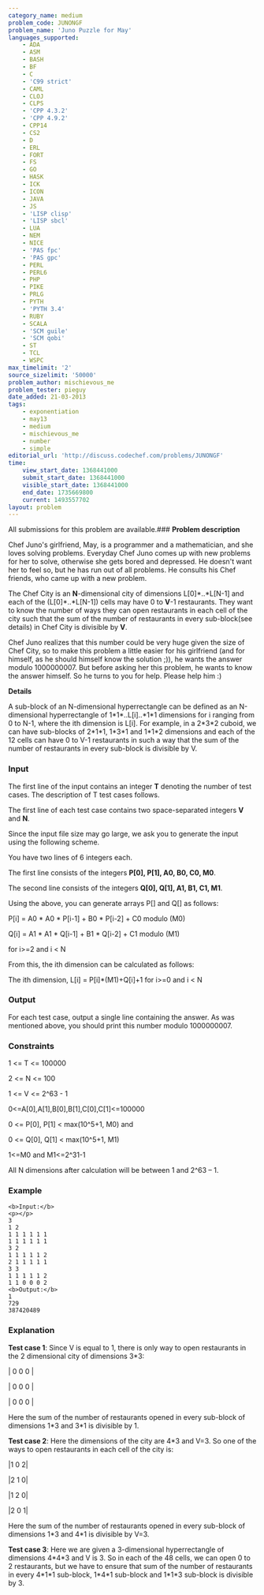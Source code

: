 ```yaml
---
category_name: medium
problem_code: JUNONGF
problem_name: 'Juno Puzzle for May'
languages_supported:
    - ADA
    - ASM
    - BASH
    - BF
    - C
    - 'C99 strict'
    - CAML
    - CLOJ
    - CLPS
    - 'CPP 4.3.2'
    - 'CPP 4.9.2'
    - CPP14
    - CS2
    - D
    - ERL
    - FORT
    - FS
    - GO
    - HASK
    - ICK
    - ICON
    - JAVA
    - JS
    - 'LISP clisp'
    - 'LISP sbcl'
    - LUA
    - NEM
    - NICE
    - 'PAS fpc'
    - 'PAS gpc'
    - PERL
    - PERL6
    - PHP
    - PIKE
    - PRLG
    - PYTH
    - 'PYTH 3.4'
    - RUBY
    - SCALA
    - 'SCM guile'
    - 'SCM qobi'
    - ST
    - TCL
    - WSPC
max_timelimit: '2'
source_sizelimit: '50000'
problem_author: mischievous_me
problem_tester: pieguy
date_added: 21-03-2013
tags:
    - exponentiation
    - may13
    - medium
    - mischievous_me
    - number
    - simple
editorial_url: 'http://discuss.codechef.com/problems/JUNONGF'
time:
    view_start_date: 1368441000
    submit_start_date: 1368441000
    visible_start_date: 1368441000
    end_date: 1735669800
    current: 1493557702
layout: problem
---
```

All submissions for this problem are available.### **Problem description**

Chef Juno's girlfriend, May, is a programmer and a mathematician, and she loves solving problems. Everyday Chef Juno comes up with new problems for her to solve, otherwise she gets bored and depressed. He doesn't want her to feel so, but he has run out of all problems. He consults his Chef friends, who came up with a new problem.

The Chef City is an **N**-dimensional city of dimensions L\[0\]\*..\*L\[N-1\] and each of the (L\[0\]\*..\*L\[N-1\]) cells may have 0 to **V**-1 restaurants. They want to know the number of ways they can open restaurants in each cell of the city such that the sum of the number of restaurants in every sub-block(see details) in Chef City is divisible by **V**.

Chef Juno realizes that this number could be very huge given the size of Chef City, so to make this problem a little easier for his girlfriend (and for himself, as he should himself know the solution ;)), he wants the answer modulo 1000000007. But before asking her this problem, he wants to know the answer himself. So he turns to you for help. Please help him :)

**Details**

A sub-block of an N-dimensional hyperrectangle can be defined as an N-dimensional hyperrectangle of
1\*1\*..L\[i\]..\*1\*1 dimensions for i ranging from 0 to N-1, where the ith dimension is L\[i\].
For example, in a 2\*3\*2 cuboid, we can have sub-blocks of
2\*1\*1, 1\*3\*1 and 1\*1\*2 dimensions and each of the 12 cells can have
0 to V-1 restaurants in such a way that the sum of the number of restaurants in every sub-block is divisible by V.

### Input

The first line of the input contains an integer **T** denoting the number of test cases. The description of T test cases follows.

The first line of each test case contains two space-separated integers **V** and **N**.

Since the input file size may go large, we ask you to generate the input using the following scheme.

You have two lines of 6 integers each.

The first line consists of the integers **P\[0\], P\[1\], A0, B0, C0, M0**.

The second line consists of the integers **Q\[0\], Q\[1\], A1, B1, C1, M1**.

Using the above, you can generate arrays P\[\] and Q\[\] as follows:

P\[i\] = A0 \* A0 \* P\[i-1\] + B0 \* P\[i-2\] + C0 modulo (M0)

Q\[i\] = A1 \* A1 \* Q\[i-1\] + B1 \* Q\[i-2\] + C1 modulo (M1)

for i>=2 and i < N

From this, the ith dimension can be calculated as follows: 

The ith dimension, L\[i\] = P\[i\]\*(M1)+Q\[i\]+1 for i>=0 and i < N

### Output

For each test case, output a single line containing the answer. As was mentioned above, you should print this number modulo 1000000007.

### Constraints

1 <= T <= 100000

2 <= N <= 100

1 <= V <= 2^63 - 1

0<=A\[0\],A\[1\],B\[0\],B\[1\],C\[0\],C\[1\]<=100000

0 <= P\[0\], P\[1\] < max(10^5+1, M0)
and

0 <= Q\[0\], Q\[1\] < max(10^5+1, M1)

1<=M0 and M1<=2^31-1

All N dimensions after calculation will be between 1 and 2^63 – 1.

### Example

```
<b>Input:</b>
<p></p>
3
1 2
1 1 1 1 1 1
1 1 1 1 1 1
3 2
1 1 1 1 1 2
2 1 1 1 1 1
3 3
1 1 1 1 1 2
1 1 0 0 0 2
<b>Output:</b>
1
729
387420489

```
### Explanation

**Test case 1**: Since V is equal to 1, there is only way to open restaurants in the 2 dimensional city of dimensions 3\*3:

| 0 0 0 |

| 0 0 0 |

| 0 0 0 |

Here the sum of the number of restaurants opened in every sub-block of dimensions 1\*3 and 3\*1
 is divisible by 1.

**Test case 2**: Here the dimensions of the city are 4\*3 and V=3.
So one of the ways to open restaurants in each cell of the
city is:

|1 0 2|

|2 1 0|

|1 2 0|

|2 0 1|

Here the sum of the number of restaurants opened in every sub-block of dimensions 1\*3 and 4\*1
is divisible by V=3.

**Test case 3**: Here we are given a 3-dimensional hyperrectangle
of dimensions 4\*4\*3 and V is 3.
So in each of the 48 cells, we can open 0 to 2 restaurants, but we have to ensure that sum of the number of restaurants in every 4\*1\*1 sub-block, 1\*4\*1 sub-block and 1\*1\*3 sub-block is divisible by 3.